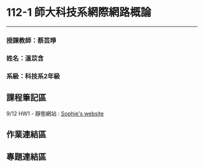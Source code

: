 # 112-1 師大科技系網際網路概論
---
### 授課教師：蔡芸琤
### 姓名：溫苡含
### 系級：科技系2年級

## 課程筆記區
  9/12  HW1 - 靜態網站 :  [Sophie's website](https://sophieuen2003.github.io/mypage/)
## 作業連結區

## 專題連結區


